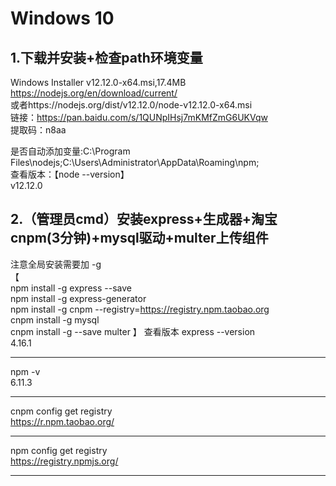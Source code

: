 # Windows 10  
## 1.下载并安装+检查path环境变量  
Windows Installer v12.12.0-x64.msi,17.4MB  
https://nodejs.org/en/download/current/  
或者https://nodejs.org/dist/v12.12.0/node-v12.12.0-x64.msi  
链接：https://pan.baidu.com/s/1QUNpIHsj7mKMfZmG6UKVqw  
提取码：n8aa  
    
是否自动添加变量:C:\Program Files\nodejs\;C:\Users\Administrator\AppData\Roaming\npm;  
查看版本：【node --version】  
v12.12.0  

## 2.（管理员cmd）安装express+生成器+淘宝cnpm(3分钟)+mysql驱动+multer上传组件  
注意全局安装需要加 -g  
【  
npm install -g express  --save  
npm install -g express-generator  
npm install -g cnpm --registry=https://registry.npm.taobao.org  
cnpm install -g mysql  
cnpm install -g --save multer
】
查看版本
express --version  
4.16.1  
*** 
npm -v  
6.11.3  
*** 
cnpm config get registry  
https://r.npm.taobao.org/  
*** 
npm config get registry  
https://registry.npmjs.org/  
*** 
